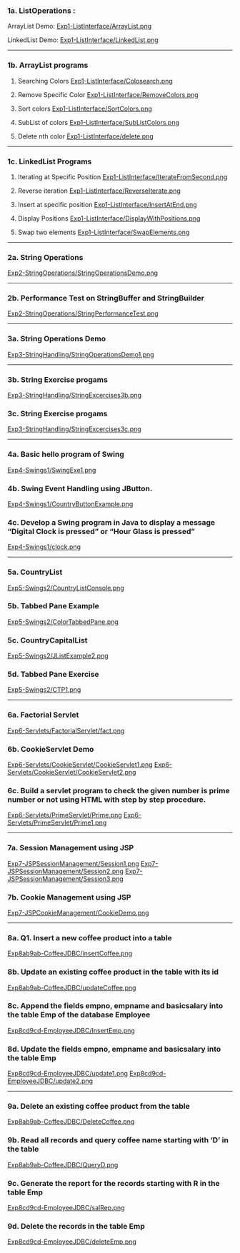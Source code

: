 ### 1a. ListOperations :
ArrayList Demo: [Exp1-ListInterface/ArrayList.png](https://github.com/VeigasLoy/4al22cs183-adj/blob/main/Exp1-ListInterface/ArrayList.png)

LinkedList Demo: [Exp1-ListInterface/LinkedList.png](https://github.com/VeigasLoy/4al22cs183-adj/blob/main/Exp1-ListInterface/LinkedList.png)

---
### 1b.  ArrayList programs

1. Searching Colors
   [Exp1-ListInterface/Colosearch.png](https://github.com/VeigasLoy/4al22cs183-adj/blob/main/Exp1-ListInterface/Colorsearch.png)

2. Remove Specific Color
   [Exp1-ListInterface/RemoveColors.png](https://github.com/VeigasLoy/4al22cs183-adj/blob/main/Exp1-ListInterface/RemoveColors.png)
   
4. Sort colors
   [Exp1-ListInterface/SortColors.png](https://github.com/VeigasLoy/4al22cs183-adj/blob/main/Exp1-ListInterface/SortColors.png)

5. SubList of colors
   [Exp1-ListInterface/SubListColors.png](https://github.com/VeigasLoy/4al22cs183-adj/blob/main/Exp1-ListInterface/SubListColors.png)

6. Delete nth color
   [Exp1-ListInterface/delete.png](https://github.com/VeigasLoy/4al22cs183-adj/blob/main/Exp1-ListInterface/delete.png)

---

### 1c. LinkedList Programs

1. Iterating at Specific Position
   [Exp1-ListInterface/IterateFromSecond.png](https://github.com/VeigasLoy/4al22cs183-adj/blob/main/Exp1-ListInterface/IterateFromSecond.png)

2. Reverse iteration
   [Exp1-ListInterface/ReverseIterate.png](https://github.com/VeigasLoy/4al22cs183-adj/blob/main/Exp1-ListInterface/ReverseIterate.png)

3. Insert at specific position
   [Exp1-ListInterface/InsertAtEnd.png](https://github.com/VeigasLoy/4al22cs183-adj/blob/main/Exp1-ListInterface/InsertAtEnd.png)

4. Display Positions
   [Exp1-ListInterface/DisplayWithPositions.png](https://github.com/VeigasLoy/4al22cs183-adj/blob/main/Exp1-ListInterface/DisplayWithPositions.png)

5. Swap two elements
   [Exp1-ListInterface/SwapElements.png](https://github.com/VeigasLoy/4al22cs183-adj/blob/main/Exp1-ListInterface/SwapElements.png)

---
### 2a. String Operations

[Exp2-StringOperations/StringOperationsDemo.png](https://github.com/VeigasLoy/4al22cs183-adj/blob/main/Exp2-StringOperations/StringOperationsDemo.png)

---
### 2b. Performance Test on  StringBuffer and StringBuilder

[Exp2-StringOperations/StringPerformanceTest.png](https://github.com/VeigasLoy/4al22cs183-adj/blob/main/Exp2-StringOperations/StringPerformanceTest.png)

---
### 3a. String Operations Demo

[Exp3-StringHandling/StringOperationsDemo1.png](https://github.com/VeigasLoy/4al22cs183-adj/blob/main/Exp3-StringHandling/StringOperationsDemo1.png)

---
### 3b. String Exercise progams

[Exp3-StringHandling/StringExcercises3b.png](https://github.com/VeigasLoy/4al22cs183-adj/blob/main/Exp3-StringHandling/StringExcercises3b.png)

### 3c. String Exercise progams

[Exp3-StringHandling/StringExcercises3c.png](https://github.com/VeigasLoy/4al22cs183-adj/blob/main/Exp3-StringHandling/StringExcercises3c.png)

---

### 4a. Basic hello program of Swing
[Exp4-Swings1/SwingExe1.png](https://github.com/VeigasLoy/4al22cs183-adj/blob/main/Exp4-Swings1/SwingExe1.png)

### 4b. Swing Event Handling using JButton.

[Exp4-Swings1/CountryButtonExample.png](https://github.com/VeigasLoy/4al22cs183-adj/blob/main/Exp4-Swings1/CountryButtonExample.png)

### 4c. Develop a Swing program in Java to display a message “Digital Clock is pressed” or “Hour Glass  is pressed”

[Exp4-Swings1/clock.png](https://github.com/VeigasLoy/4al22cs183-adj/blob/main/Exp4-Swings1/clock.png)

---

### 5a. CountryList

[Exp5-Swings2/CountryListConsole.png](https://github.com/VeigasLoy/4al22cs183-adj/blob/main/Exp5-Swings2/CountryListConsole.png)

### 5b.  Tabbed Pane Example

[Exp5-Swings2/ColorTabbedPane.png](https://github.com/VeigasLoy/4al22cs183-adj/blob/main/Exp5-Swings2/ColorTabbedPane.png)

### 5c. CountryCapitalList

[Exp5-Swings2/JListExample2.png](https://github.com/VeigasLoy/4al22cs183-adj/blob/main/Exp5-Swings2/CountryCapitalList.png)

### 5d.  Tabbed Pane Exercise 

[Exp5-Swings2/CTP1.png](https://github.com/VeigasLoy/4al22cs183-adj/blob/main/Exp5-Swings2/CTP1.png)

---

### 6a. Factorial Servlet

[Exp6-Servlets/FactorialServlet/fact.png](https://github.com/VeigasLoy/4al22cs183-adj/blob/main/Exp6-Servlets/FactorialServlet.java)

### 6b. CookieServlet Demo

[Exp6-Servlets/CookieServlet/CookieServlet1.png](https://github.com/VeigasLoy/4al22cs183-adj/blob/main/Exp6-Servlets/CookieServlet1.png)
[Exp6-Servlets/CookieServlet/CookieServlet2.png](https://github.com/VeigasLoy/4al22cs183-adj/blob/main/Exp6-Servlets/CookieServlet2.png)

### 6c. Build a servlet program to check the given number is prime number or not using HTML with step by step procedure.

[Exp6-Servlets/PrimeServlet/Prime.png](https://github.com/VeigasLoy/4al22cs183-adj/blob/main/Exp6-Servlets/Prime.png)
[Exp6-Servlets/PrimeServlet/Prime1.png](https://github.com/VeigasLoy/4al22cs183-adj/blob/main/Exp6-Servlets/Prime1.png)

---

### 7a. Session Management using JSP

[Exp7-JSPSessionManagement/Session1.png](https://github.com/VeigasLoy/4al22cs183-adj/blob/main/Exp7-JSPCookieManagement/Session1.png)
[Exp7-JSPSessionManagement/Session2.png](https://github.com/VeigasLoy/4al22cs183-adj/blob/main/Exp7-JSPCookieManagement/Session1.png)
[Exp7-JSPSessionManagement/Session3.png](https://github.com/VeigasLoy/4al22cs183-adj/blob/main/Exp7-JSPCookieManagement/Session1.png)

### 7b. Cookie Management using JSP

[Exp7-JSPCookieManagement/CookieDemo.png](https://github.com/VeigasLoy/4al22cs183-adj/blob/main/Exp7-JSPCookieManagement/CookieDemo.png)

---

### 8a. Q1. Insert a new coffee product into a table
[Exp8ab9ab-CoffeeJDBC/insertCoffee.png](https://github.com/VeigasLoy/4al22cs183-adj/blob/main/Exp8ab9ab-CoffeeJDBC/insertCoffee.png)

### 8b. Update an existing coffee product  in the table with its id

[Exp8ab9ab-CoffeeJDBC/updateCoffee.png](https://github.com/VeigasLoy/4al22cs183-adj/blob/main/Exp8ab9ab-CoffeeJDBC/updateCoffee.png)

### 8c. Append  the fields empno,  empname and basicsalary into the table Emp of the database Employee

[Exp8cd9cd-EmployeeJDBC/InsertEmp.png](https://github.com/VeigasLoy/4al22cs183-adj/blob/main/Exp8cd9cd-EmployeeJDBC/InsertEmp.png)


### 8d. Update  the fields empno,  empname and basicsalary into the table Emp

[Exp8cd9cd-EmployeeJDBC/update1.png](https://github.com/VeigasLoy/4al22cs183-adj/blob/main/Exp8cd9cd-EmployeeJDBC/update1.png)
[Exp8cd9cd-EmployeeJDBC/update2.png](https://github.com/VeigasLoy/4al22cs183-adj/blob/main/Exp8cd9cd-EmployeeJDBC/update2.png)

---

### 9a. Delete an existing coffee product  from the table

[Exp8ab9ab-CoffeeJDBC/DeleteCoffee.png](https://github.com/VeigasLoy/4al22cs183-adj/blob/main/Exp8ab9ab-CoffeeJDBC/DeleteCoffee.png)

### 9b. Read all records and query coffee name starting with ‘D’  in the table

[Exp8ab9ab-CoffeeJDBC/QueryD.png](https://github.com/VeigasLoy/4al22cs183-adj/blob/main/Exp8ab9ab-CoffeeJDBC/QueryD.png)

### 9c. Generate the report for the records starting with R in the table Emp

[Exp8cd9cd-EmployeeJDBC/salRep.png](https://github.com/VeigasLoy/4al22cs183-adj/blob/main/Exp8cd9cd-EmployeeJDBC/salRep.png)

### 9d. Delete the records in the table Emp

[Exp8cd9cd-EmployeeJDBC/deleteEmp.png](https://github.com/VeigasLoy/4al22cs183-adj/blob/main/Exp8cd9cd-EmployeeJDBC/deleteEmp.png)
